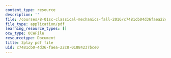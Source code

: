 ```yaml
---
content_type: resource
description: ''
file: /courses/8-01sc-classical-mechanics-fall-2016/c7481cb04d36faea22c801884237bce0_CfBeCHrQj_U.pdf
file_type: application/pdf
learning_resource_types: []
ocw_type: OCWFile
resourcetype: Document
title: 3play pdf file
uid: c7481cb0-4d36-faea-22c8-01884237bce0
---
```

